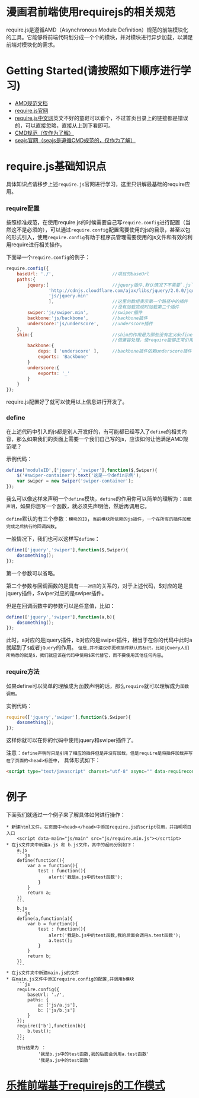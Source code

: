 # 漫画君前端使用requirejs的相关规范 #

require.js是遵循AMD（Asynchronous Module Definition）规范的前端模块化的工具。它能够将前端代码划分成一个个的模块，并对模块进行异步加载，以满足前端对模块化的需求。

# Getting Started(请按照如下顺序进行学习)
  * [AMD规范文档](https://github.com/amdjs/amdjs-api/wiki/AMD-(中文版))
  * [require.js官网](http://requirejs.org/)
  * [require.js中文网](http://www.requirejs.cn/)英文不好的童鞋可以看个，不过首页目录上的链接都是错误的，可以直接忽略，直接从上到下看即可。
  * [CMD规范（仅作为了解）](https://github.com/cmdjs/specification/blob/master/draft/module.md)
  * [seajs官网（seajs是遵循CMD规范的，仅作为了解）](http://seajs.org/)

# require.js基础知识点

具体知识点请移步上述`require.js`官网进行学习，这里只讲解最基础的require应用。

### require配置

按照标准规范，在使用require.js的时候需要自己写`require.config`进行配置（当然这不是必须的），可以通过`require.confi`g配置需要使用的js的目录，甚至以包的形式引入，使用`require.config`有助于程序员管理需要使用的js文件和有效的利用require进行相关操作。

下面举一个`require.config`的例子：

```js
require.config({
    baseUrl: './',                      //项目的baseUrl
    paths:{
        jquery:[                        //jquery插件,默认情况下不需要`.js`，写了可能会出错
                'http://cdnjs.cloudflare.com/ajax/libs/jquery/2.0.0/jquery.min',
                'js/jquery.min'
                ],                      //这里的数组表示第一个路径中的插件
                                        //没有加载完成时加载第二个插件
        swiper:'js/swiper.min',         //swiper插件
        backbone:'js/backbone',         //backbone插件
        underscore:'js/underscore',     //underscore插件
    },
    shim:{                              //shim的作用是为那些没有定义define的插件
                                        //做兼容处理，使require能够正常引用它
        backbone:{
            deps: [ 'underscore' ],     //backbone插件依赖underscore插件
            exports: 'Backbone'
        }
        underscore:{
            exports: '_'
        }
    }
});
```
require.js配置好了就可以使用以上信息进行开发了。

### define

在上述代码中引入的js都是别人开发好的，有可能都已经写入了`define`的相关内容，那么如果我们的页面上需要一个我们自己写的js，应该如何让他满足AMD规范呢？

示例代码：

```js
define('moduleID',['jquery','swiper'],function($,Swiper){
    $('#swiper-container').text('这是一个defin示例');
    var swiper = new Swiper('swiper-container');
});
```

我么可以像这样来声明一个`define`模块，`define`的作用你可以简单的理解为：`函数声明`，如果你想写一个函数，就必须先声明他，然后再调用它。

`define`默认的有三个参数：`模块的ID`，`当前模块所依赖的js插件`，`一个在所有的插件加载完成之后执行的回调函数`。

一般情况下，我们也可以这样写`define`：

```js
define(['jquery','swiper'],function($,Swiper){
    dosomething();
});
```

第一个参数可以省略。

第二个参数与回调函数的是具有`一一对应`的关系的，对于上述代码，$对应的是jquery插件，Swiper对应的是swiper插件。

但是在回调函数中的参数可以是任意值，比如：

```js
define(['jquery','swiper'],function(a,b){
    dosomething();
});
```

此时，a对应的是jquery插件，b对应的是swiper插件，相当于在你的代码中此时a就起到了`$`或者`jQuery`的作用。
`但是,并不建议你更改插件默认的标识，比如jQuery人们所熟悉的就是$，我们就应该在代码中使用$来代替它，而不要使用其他任何内容`。

### require方法

如果define可以简单的理解成为函数声明的话，那么`require`就可以理解成为`函数调用`。

实例代码：

```js
require(['jquery','swiper'],function($,Swiper){
	dosomething();
});
```

这样你就可以在你的代码中使用jquery和swiper插件了。

注意：`define声明时只是引用了相应的插件但是并没有加载，但是require是将插件加载并写在了页面的<head>标签中`，
具体形式如下：
```html
<script type="text/javascript" charset="utf-8" async="" data-requirecontext="_" data-requiremodule="jquery" src="http://cdnjs.cloudflare.com/ajax/libs/jquery/2.0.0/jquery.min.js"></script>
```

# 例子

下面我们就通过一个例子来了解具体如何进行操作：

	* 新建html文件，在页面中<head></head>中添加require.js的script引用，并指明项目入口
		<script data-main="js/main" src="js/require.min.js"></scrtipt>
	* 在js文件夹中新建a.js 和 b.js文件，其中的起码分别如下：
		a.js
		```js
		define(function(){
			var a = function(){
				test : function(){
					alert('我是a.js中的test函数');
				}
			}
			return a;
		})
		```
		b.js
		```js
		define(a,function(a){
			var b = function(){
				test : function(){
					alert('我是b.js中的test函数,我的后面会调用a.test函数');
					a.test();
				}
			}
			return b;
		})
		```
	* 在js文件夹中新建main.js的文件
	* 在main.js文件中添加require.config的配置,并调用b模块
		```js
		require.config({
			baseUrl: './',
			paths: {
				a: ['js/a.js'],
				b: ['js/b.js']
			}
		});
		require(['b'],function(b){
			b.test();
		});
		```
		执行结果为 ：
				'我是b.js中的test函数,我的后面会调用a.test函数'
				'我是a.js中的test函数'
		
# [乐推前端基于requirejs的工作模式](/letui_require.md)
		
		
	
